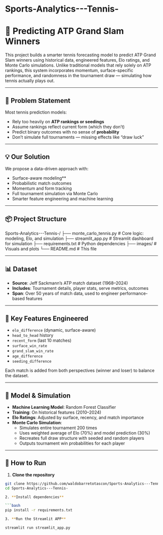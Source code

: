 # Sports-Analytics---Tennis-

# 🎾 Predicting ATP Grand Slam Winners

This project builds a smarter tennis forecasting model to predict ATP Grand Slam winners using historical data, engineered features, Elo ratings, and Monte Carlo simulations. Unlike traditional models that rely solely on ATP rankings, this system incorporates momentum, surface-specific performance, and randomness in the tournament draw — simulating how tennis actually plays out.

---

## 🧠 Problem Statement

Most tennis prediction models:
- Rely too heavily on **ATP rankings or seedings**
- Assume rankings reflect current form (which they don’t)
- Predict binary outcomes with no sense of **probability**
- Don’t simulate full tournaments — missing effects like “draw luck”

---

## 💡 Our Solution

We propose a data-driven approach with:
- Surface-aware modeling**
- Probabilistic match outcomes
- Momentum and form tracking
- Full tournament simulation via Monte Carlo
- Smarter feature engineering and machine learning

---

## 📦 Project Structure

Sports-Analytics---Tennis-/
├── monte_carlo_tennis.py # Core logic: modeling, Elo, and simulation
├── streamlit_app.py # Streamlit dashboard for simulation
├── requirements.txt # Python dependencies
├── images/ # Visuals and plots
└── README.md # This file


---

## 📊 Dataset

- **Source**: Jeff Sackmann’s ATP match dataset (1968–2024)
- **Includes**: Tournament details, player stats, serve metrics, outcomes
- **Span**: Over 50 years of match data, used to engineer performance-based features

---

## 🧩 Key Features Engineered

- `elo_difference` (dynamic, surface-aware)
- `head_to_head` history
- `recent_form` (last 10 matches)
- `surface_win_rate`
- `grand_slam_win_rate`
- `age_difference`
- `seeding_difference`

Each match is added from both perspectives (winner and loser) to balance the dataset.

---

## 🧮 Model & Simulation

- **Machine Learning Model**: Random Forest Classifier
- **Training**: On historical features (2010–2024)
- **Elo Ratings**: Adjusted by surface, recency, and match importance
- **Monte Carlo Simulation**: 
    - Simulates entire tournament 200 times
    - Uses weighted average of Elo (70%) and model prediction (30%)
    - Recreates full draw structure with seeded and random players
    - Outputs tournament win probabilities for each player

---

## 🚀 How to Run

1. **Clone the repository**

```bash
git clone https://github.com/waldobarretotascon/Sports-Analytics---Tennis-.git
cd Sports-Analytics---Tennis-

2. **Install dependencies**

```bash
pip install -r requirements.txt

3. **Run the Streamlit APP**

streamlit run streamlit_app.py


